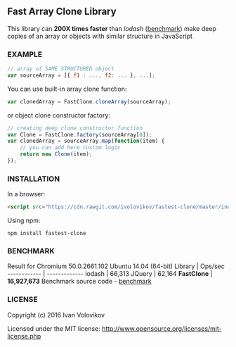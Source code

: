 ## Fast Array Clone Library

This library can **200X times faster** than *lodash* (<a href="https://jsfiddle.net/volovikov/thcu7tjv/24/" target="_blank">benchmark</a>) make deep copies of an array or objects with similar structure in JavaScript

### EXAMPLE
```javascript
// array of SAME STRUCTURED object
var sourceArray = [{ f1 : ..., f2: ... }, ...];
```

You can use built-in array clone function:
```javascript
var clonedArray = FastClone.cloneArray(sourceArray);
```
or object clone constructor factory:
```javascript
// creating deep clone constructor function
var Clone = FastClone.factory(sourceArray[0]);
var clonedArray = sourceArray.map(function(item) {
    // you can add here custom logic
    return new Clone(item);
});
```
### INSTALLATION
In a browser:
```html
<script src="https://cdn.rawgit.com/ivolovikov/fastest-clone/master/index.js"></script>
```
Using npm:
```
npm install fastest-clone
```
### BENCHMARK
Result for Chromium 50.0.2661.102 Ubuntu 14.04 (64-bit)
Library | Ops/sec
------------ | -------------
lodash | 66,313
JQuery | 62,164
**FastClone** | **16,927,673**
Benchmark source code - <a href="https://jsfiddle.net/volovikov/thcu7tjv/24/" target="_blank">benchmark</a>


### LICENSE

Copyright (c) 2016 Ivan Volovikov

Licensed under the MIT license: http://www.opensource.org/licenses/mit-license.php
